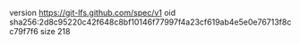 version https://git-lfs.github.com/spec/v1
oid sha256:2d8c95220c42f648c8bf10146f77997f4a23cf619ab4e5e0e76713f8cc79f7f6
size 218
